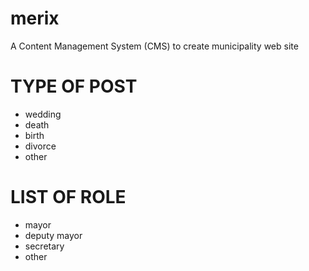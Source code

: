 # merix
A Content Management System (CMS) to create municipality web site

# TYPE OF POST
- wedding
- death
- birth
- divorce
- other

# LIST OF ROLE

- mayor
- deputy mayor
- secretary
- other